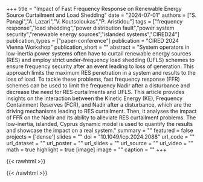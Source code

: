 +++
title = "Impact of Fast Frequency Response on Renewable Energy Source Curtailment and Load Shedding"
date = "2024-07-01"
authors = ["S. Panagi","A. Lazari","V. Koutsoloukas","P. Aristidou"]
tags = ["frequency response","load shedding","power distribution fault","power system security","renewable energy sources","islanded systems","CIRED24"]
publication_types = ["paper-conference"]
publication = "CIRED 2024 Vienna Workshop"
publication_short = ""
abstract = "System operators in low-inertia power systems often have to curtail renewable energy sources (RES) and employ strict under-frequency load shedding (UFLS) schemes to ensure frequency security after an event leading to loss of generation. This approach limits the maximum RES penetration in a system and results to the loss of load. To tackle these problems, fast frequency response (FFR) schemes can be used to limit the frequency Nadir after a disturbance and decrease the need for RES curtailments and UFLS. This article provides insights on the interaction between the Kinetic Energy (KE), Frequency Containment Reserves (FCR), and Nadir after a disturbance, which are the driving mechanisms leading to RES curtailment. Then, it analyses the impact of FFR on the Nadir and its ability to alleviate RES curtailment problems. The low-inertia, islanded, Cyprus dynamic model is used to quantify the results and showcase the impact on a real system."
summary = ""
featured = false
projects = ['dense']
slides = ""
doi = "10.1049/icp.2024.2088"
url_code = ""
url_dataset = ""
url_poster = ""
url_slides = ""
url_source = ""
url_video = ""
math = true
highlight = true
[image]
image = ""
caption = ""
+++

{{< rawhtml >}}
<div data-badge-details="right" data-badge-type="medium-donut" data-doi="10.1049/icp.2024.2088" data-hide-no-mentions="true" class="altmetric-embed"></div>
{{< /rawhtml >}}
